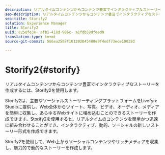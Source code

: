 ```yaml
---
description: リアルタイムコンテンツからコンテンツ豊富でインタラクティブなストーリーを作成するには、Storify2を使用します。
seo-description: リアルタイムコンテンツからコンテンツ豊富でインタラクティブなストーリーを作成するには、Storify2を使用します。
seo-title: Storify2
solution: Experience Manager
title: Storify2
uuid: 8250fe3e- afb1-418d-905c- a1fdb59dfeed9
translation-type: tm+mt
source-git-commit: 566ea2587f101202045488e9f4edf73ece100293

---
```



# Storify2{#storify}

リアルタイムコンテンツからコンテンツ豊富でインタラクティブなストーリーを作成するには、Storify2を使用します。

Storify2は、主要なソーシャルストーリーティングプラットフォームをLivefyre Studioに提供し、Web全体からツイート、写真、ビデオ、オーディオ、メディアを簡単に収集し、あらゆるWebサイトに埋め込むことのできるストーリーを作成できます。Storify2を使用すると、リアルタイムのコンテンツを簡単かつ迅速に組み合わせることができ、インタラクティブ、動的、ソーシャルの新しいストーリー形式を作成できます。

Storify2を使用して、Web上からソーシャルコンテンツやリッチメディアを収集し、魅力的で動的なストーリーを作成します。
